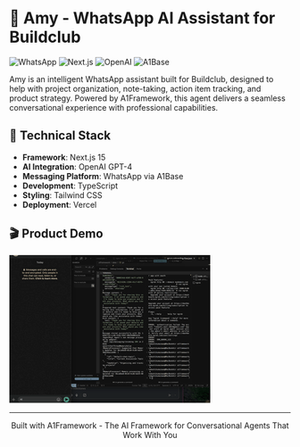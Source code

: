 # 🤖 Amy - WhatsApp AI Assistant for Buildclub

![WhatsApp](https://img.shields.io/badge/WhatsApp-Ready-25D366?style=for-the-badge&logo=whatsapp&logoColor=white)
![Next.js](https://img.shields.io/badge/Next.js-Powered-000000?style=for-the-badge&logo=next.js&logoColor=white)
![OpenAI](https://img.shields.io/badge/OpenAI-GPT--4-412991?style=for-the-badge&logo=openai&logoColor=white)
![A1Base](https://img.shields.io/badge/A1Base-Integration-4dc0b5?style=for-the-badge)

Amy is an intelligent WhatsApp assistant built for Buildclub, designed to help with project organization, note-taking, action item tracking, and product strategy. Powered by A1Framework, this agent delivers a seamless conversational experience with professional capabilities.

## 🚀 Technical Stack

- **Framework**: Next.js 15
- **AI Integration**: OpenAI GPT-4
- **Messaging Platform**: WhatsApp via A1Base
- **Development**: TypeScript
- **Styling**: Tailwind CSS
- **Deployment**: Vercel

## 🎬 Product Demo

![Amy WhatsApp Assistant Demo](buildclub_fast.gif)

---

<div align="center">
Built with A1Framework - The AI Framework for Conversational Agents That Work With You
</div> 